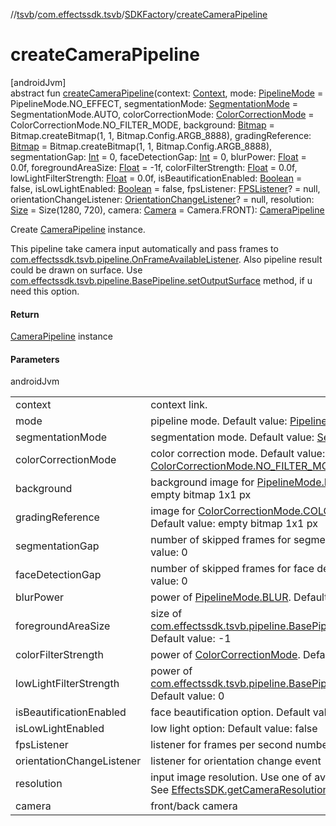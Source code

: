 //[tsvb](../../../index.md)/[com.effectssdk.tsvb](../index.md)/[SDKFactory](index.md)/[createCameraPipeline](create-camera-pipeline.md)

# createCameraPipeline

[androidJvm]\
abstract fun [createCameraPipeline](create-camera-pipeline.md)(context: [Context](https://developer.android.com/reference/kotlin/android/content/Context.html), mode: [PipelineMode](../../com.effectssdk.tsvb.pipeline/-pipeline-mode/index.md) = PipelineMode.NO_EFFECT, segmentationMode: [SegmentationMode](../../com.effectssdk.tsvb.pipeline/-segmentation-mode/index.md) = SegmentationMode.AUTO, colorCorrectionMode: [ColorCorrectionMode](../../com.effectssdk.tsvb.pipeline/-color-correction-mode/index.md) = ColorCorrectionMode.NO_FILTER_MODE, background: [Bitmap](https://developer.android.com/reference/kotlin/android/graphics/Bitmap.html) = Bitmap.createBitmap(1, 1, Bitmap.Config.ARGB_8888), gradingReference: [Bitmap](https://developer.android.com/reference/kotlin/android/graphics/Bitmap.html) = Bitmap.createBitmap(1, 1, Bitmap.Config.ARGB_8888), segmentationGap: [Int](https://kotlinlang.org/api/latest/jvm/stdlib/kotlin/-int/index.html) = 0, faceDetectionGap: [Int](https://kotlinlang.org/api/latest/jvm/stdlib/kotlin/-int/index.html) = 0, blurPower: [Float](https://kotlinlang.org/api/latest/jvm/stdlib/kotlin/-float/index.html) = 0.0f, foregroundAreaSize: [Float](https://kotlinlang.org/api/latest/jvm/stdlib/kotlin/-float/index.html) = -1f, colorFilterStrength: [Float](https://kotlinlang.org/api/latest/jvm/stdlib/kotlin/-float/index.html) = 0.0f, lowLightFilterStrength: [Float](https://kotlinlang.org/api/latest/jvm/stdlib/kotlin/-float/index.html) = 0.0f, isBeautificationEnabled: [Boolean](https://kotlinlang.org/api/latest/jvm/stdlib/kotlin/-boolean/index.html) = false, isLowLightEnabled: [Boolean](https://kotlinlang.org/api/latest/jvm/stdlib/kotlin/-boolean/index.html) = false, fpsListener: [FPSListener](../-f-p-s-listener/index.md)? = null, orientationChangeListener: [OrientationChangeListener](../../com.effectssdk.tsvb.pipeline/-orientation-change-listener/index.md)? = null, resolution: [Size](https://developer.android.com/reference/kotlin/android/util/Size.html) = Size(1280, 720), camera: [Camera](../-camera/index.md) = Camera.FRONT): [CameraPipeline](../../com.effectssdk.tsvb.pipeline/-camera-pipeline/index.md)

Create [CameraPipeline](../../com.effectssdk.tsvb.pipeline/-camera-pipeline/index.md) instance.

This pipeline take camera input automatically and pass frames to [com.effectssdk.tsvb.pipeline.OnFrameAvailableListener](../../com.effectssdk.tsvb.pipeline/-on-frame-available-listener/index.md). Also pipeline result could be drawn on surface. Use [com.effectssdk.tsvb.pipeline.BasePipeline.setOutputSurface](../../com.effectssdk.tsvb.pipeline/-base-pipeline/set-output-surface.md) method, if u need this option.

#### Return

[CameraPipeline](../../com.effectssdk.tsvb.pipeline/-camera-pipeline/index.md) instance

#### Parameters

androidJvm

| | |
|---|---|
| context | context link. |
| mode | pipeline mode. Default value: [PipelineMode.NO_EFFECT](../../com.effectssdk.tsvb.pipeline/-pipeline-mode/-n-o_-e-f-f-e-c-t/index.md) |
| segmentationMode | segmentation mode. Default value: [SegmentationMode.AUTO](../../com.effectssdk.tsvb.pipeline/-segmentation-mode/-a-u-t-o/index.md) |
| colorCorrectionMode | color correction mode. Default value: [ColorCorrectionMode.NO_FILTER_MODE](../../com.effectssdk.tsvb.pipeline/-color-correction-mode/-n-o_-f-i-l-t-e-r_-m-o-d-e/index.md) |
| background | background image for [PipelineMode.REPLACE](../../com.effectssdk.tsvb.pipeline/-pipeline-mode/-r-e-p-l-a-c-e/index.md). Default value: empty bitmap 1x1 px |
| gradingReference | image for [ColorCorrectionMode.COLOR_GRADING_MODE](../../com.effectssdk.tsvb.pipeline/-color-correction-mode/-c-o-l-o-r_-g-r-a-d-i-n-g_-m-o-d-e/index.md). Default value: empty bitmap 1x1 px |
| segmentationGap | number of skipped frames for segmentation model. Default value: 0 |
| faceDetectionGap | number of skipped frames for face detection model. Default value: 0 |
| blurPower | power of [PipelineMode.BLUR](../../com.effectssdk.tsvb.pipeline/-pipeline-mode/-b-l-u-r/index.md). Default value: 0 |
| foregroundAreaSize | size of [com.effectssdk.tsvb.pipeline.BasePipeline.setForegroundSize](../../com.effectssdk.tsvb.pipeline/-base-pipeline/set-foreground-size.md). Default value: -1 |
| colorFilterStrength | power of [ColorCorrectionMode](../../com.effectssdk.tsvb.pipeline/-color-correction-mode/index.md). Default value: 0 |
| lowLightFilterStrength | power of [com.effectssdk.tsvb.pipeline.BasePipeline.enableLowLight](../../com.effectssdk.tsvb.pipeline/-base-pipeline/enable-low-light.md). Default value: 0 |
| isBeautificationEnabled | face beautification option. Default value: false |
| isLowLightEnabled | low light option: Default value: false |
| fpsListener | listener for frames per second number |
| orientationChangeListener | listener for orientation change event |
| resolution | input image resolution. Use one of available for you camera. See [EffectsSDK.getCameraResolution](../-effects-s-d-k/get-camera-resolution.md) |
| camera | front/back camera |

